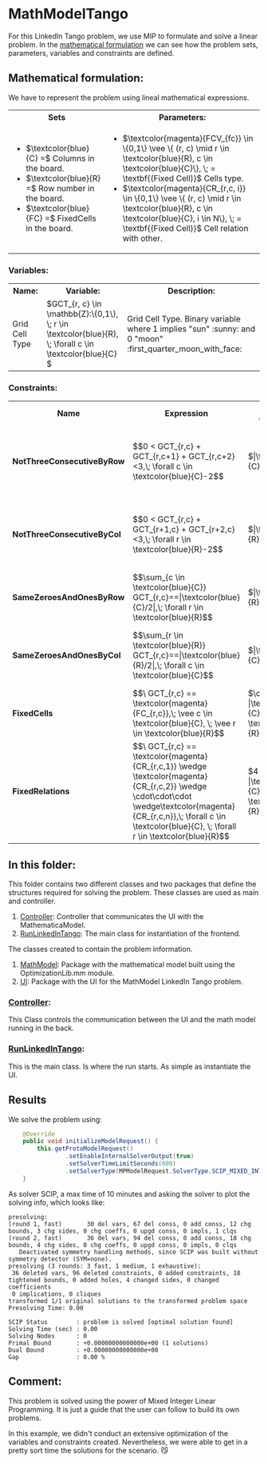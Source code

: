 # MathModelTango
For this LinkedIn Tango problem, we use MIP to formulate and solve a linear problem.
In the [mathematical formulation](#mathematical-formulation) we can see how the problem sets, parameters, variables and 
constraints are defined.

## Mathematical formulation:
We have to represent the problem using lineal mathematical expressions.

<table>
   <tr>
      <th>Sets</th>
      <th>Parameters:</th>
   </tr>
   <tr>
      <td>
         <ul>
            <li>$\textcolor{blue}{C} =$ Columns in the board.</li>
            <li>$\textcolor{blue}{R} =$ Row number in the board.</li>
            <li>$\textcolor{blue}{FC} =$ FixedCells in the board.
            </li>
         </ul>
      </td>
      <td>
        <ul>
           <li>
                $\textcolor{magenta}{FCV_{fc}} \in \{0,1\} \vee \{ (r, c) \mid r \in \textcolor{blue}{R}, c \in \textcolor{blue}{C}\}, \; = \textbf{(Fixed Cell)}$ Cells type.
           </li>
           <li>
                $\textcolor{magenta}{CR_{r,c, i}} \in \{0,1\} \vee \{ (r, c) \mid r \in \textcolor{blue}{R}, c \in \textcolor{blue}{C}, i \in N\}, \; = \textbf{(Fixed Cell)}$ Cell relation with other.
           </li>
        </ul>
      </td>
   </tr>
</table>

### Variables:

<table>
   <tr>
      <th>Name:</th>
      <th>Variable:</th>
      <th>Description:</th>
   </tr>
   <tr>
      <td>
           Grid Cell Type
      </td>
      <td>
           $GCT_{r, c} \in \mathbb{Z}:\{0,1\}, \; r \in \textcolor{blue}{R}, \; \forall c \in \textcolor{blue}{C} $
      </td>
      <td>
        Grid Cell Type. Binary variable where 1 implies "sun" :sunny: and 0 "moon" :first_quarter_moon_with_face:
      </td>
   </tr>
</table>

### Constraints:
<table>
  <tr>
    <th>Name</th>
    <th>Expression</th>
    <th>Nº of constraints</th>
    <th>Description</th>
  </tr>
  <tr>
    <td><b>NotThreeConsecutiveByRow</b></td>
    <td>$$0 < GCT_{r,c} + GCT_{r,c+1} + GCT_{r,c+2}<3,\; \forall c \in \textcolor{blue}{C}-2$$</td>
    <td> $|\textcolor{blue}{C}-2|$ </td>
    <td> At most two ones every three consecutive columns, for each row.</td>
  </tr>
  <tr>
    <td><b>NotThreeConsecutiveByCol</b></td>
    <td>$$0 < GCT_{r,c} + GCT_{r+1,c} + GCT_{r+2,c}<3,\; \forall r \in \textcolor{blue}{R}-2$$</td>
    <td> $|\textcolor{blue}{R}-2|$ </td>
    <td> At most two ones every three consecutive rows, for each column.</td>
  </tr>
  <tr>
    <td><b>SameZeroesAndOnesByRow</b></td>
    <td>$$\sum_{c \in \textcolor{blue}{C}} GCT_{r,c}==|\textcolor{blue}{C}/2|,\; \forall r \in \textcolor{blue}{R}$$</td>
    <td> $|\textcolor{blue}{R}|$ </td>
    <td> Each row must contain as many ones as zeros.</td>
  </tr>
  <tr>
    <td><b>SameZeroesAndOnesByCol</b></td>
    <td>$$\sum_{r \in \textcolor{blue}{R}} GCT_{r,c}==|\textcolor{blue}{R}/2|,\; \forall c \in \textcolor{blue}{C}$$</td>
    <td> $|\textcolor{blue}{C}|$ </td>
    <td> Each column must contain as many ones as zeros.</td>
  </tr>
  <tr>
    <td><b>FixedCells</b></td>
    <td>$$\ GCT_{r,c} == \textcolor{magenta}{FC_{r,c}},\; \vee c \in \textcolor{blue}{C}, \; \vee r \in \textcolor{blue}{R}$$</td>
    <td> $\cdot |\textcolor{blue}{C} \cdot \textcolor{blue}{R}|$ </td>
    <td> Follow cell assignation.</td>
  </tr>
  <tr>
    <td><b>FixedRelations</b></td>
    <td>$$\ GCT_{r,c} == \textcolor{magenta}{CR_{r,c,1}} \wedge \textcolor{magenta}{CR_{r,c,2}} \wedge \cdot\cdot\cdot \wedge\textcolor{magenta}{CR_{r,c,n}},\; \forall c \in \textcolor{blue}{C}, \; \forall r \in \textcolor{blue}{R}$$</td>
    <td> $4 \cdot |\textcolor{blue}{C} \cdot \textcolor{blue}{R}|$ </td>
    <td> Follow the fixed relations between cells.</td>
  </tr>
</table>

## In this folder:
This folder contains two different classes and two packages that define the structures required for solving the problem.
These classes are used as main and controller.
1. [Controller](#controller): Controller that communicates the UI with the MathematicaModel.
2. [RunLinkedInTango](#runlinkedinTango): The main class for instantiation of the frontend.


The classes created to contain the problem information.
1. [MathModel](https://github.com/SergioOyaga/LinkedInOptimizationExamples/blob/master/src/main/java/org/soyaga/examples/Tango/MathModelTango/MathModel/):
    Package with the mathematical model built using the OptimizationLib.mm module.
2. [UI](https://github.com/SergioOyaga/LinkedInOptimizationExamples/blob/master/src/main/java/org/soyaga/examples/Tango/MathModelTango/UI/):
   Package with the UI for the MathModel LinkedIn Tango problem.

### [Controller](https://github.com/SergioOyaga/LinkedInOptimizationExamples/blob/master/src/main/java/org/soyaga/examples/Tango/MathModelTango/Controller.java):
This Class controls the communication between the UI and the math model running in the back.

### [RunLinkedInTango](https://github.com/SergioOyaga/LinkedInOptimizationExamples/blob/master/src/main/java/org/soyaga/examples/Tango/MathModelTango/RunLinkedInTango.java):
This is the main class. Is where the run starts. As simple as instantiate the UI.


## Results
We solve the problem using:
```` java
    @Override
    public void initializeModelRequest() {
        this.getProtoModelRequest()
                .setEnableInternalSolverOutput(true)
                .setSolverTimeLimitSeconds(600)
                .setSolverType(MPModelRequest.SolverType.SCIP_MIXED_INTEGER_PROGRAMMING);
    }
````
As solver SCIP, a max time of 10 minutes and asking the solver to plot the solving info, which looks like:
`````
presolving:
(round 1, fast)       30 del vars, 67 del conss, 0 add conss, 12 chg bounds, 3 chg sides, 0 chg coeffs, 0 upgd conss, 0 impls, 1 clqs
(round 2, fast)       36 del vars, 94 del conss, 0 add conss, 18 chg bounds, 4 chg sides, 0 chg coeffs, 0 upgd conss, 0 impls, 0 clqs
   Deactivated symmetry handling methods, since SCIP was built without symmetry detector (SYM=none).
presolving (3 rounds: 3 fast, 1 medium, 1 exhaustive):
 36 deleted vars, 96 deleted constraints, 0 added constraints, 18 tightened bounds, 0 added holes, 4 changed sides, 0 changed coefficients
 0 implications, 0 cliques
transformed 1/1 original solutions to the transformed problem space
Presolving Time: 0.00

SCIP Status        : problem is solved [optimal solution found]
Solving Time (sec) : 0.00
Solving Nodes      : 0
Primal Bound       : +0.00000000000000e+00 (1 solutions)
Dual Bound         : +0.00000000000000e+00
Gap                : 0.00 %
`````

## Comment:
This problem is solved using the power of Mixed Integer Linear Programming. It is just a guide that the user can follow 
to build its own problems.

In this example, we didn't conduct an extensive optimization of the variables and constraints created. 
Nevertheless, we were able to get in a pretty sort time the solutions for the scenario. :smirk_cat:
